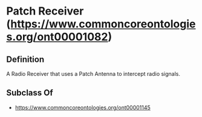 # Patch Receiver (https://www.commoncoreontologies.org/ont00001082)

## Definition
A Radio Receiver that uses a Patch Antenna to intercept radio signals.

## Subclass Of
- https://www.commoncoreontologies.org/ont00001145

